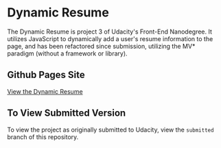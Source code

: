 # Dynamic Resume

The Dynamic Resume is project 3 of Udacity's Front-End Nanodegree. It utilizes JavaScript to dynamically add a user's resume information to the page, and has been refactored since submission, utilizing the MV* paradigm (without a framework or library).

## Github Pages Site
<a target=_blank href="http://zachnagatani.github.io/frontend-nanodegree-resume/">View the Dynamic Resume</a>

## To View Submitted Version
To view the project as originally submitted to Udacity, view the `submitted` branch of this repository.